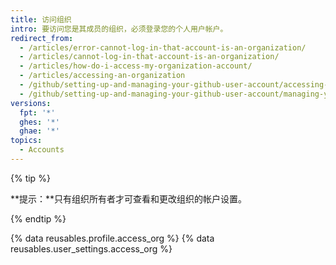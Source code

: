 ```yaml
---
title: 访问组织
intro: 要访问您是其成员的组织，必须登录您的个人用户帐户。
redirect_from:
  - /articles/error-cannot-log-in-that-account-is-an-organization/
  - /articles/cannot-log-in-that-account-is-an-organization/
  - /articles/how-do-i-access-my-organization-account/
  - /articles/accessing-an-organization
  - /github/setting-up-and-managing-your-github-user-account/accessing-an-organization
  - /github/setting-up-and-managing-your-github-user-account/managing-your-membership-in-organizations/accessing-an-organization
versions:
  fpt: '*'
  ghes: '*'
  ghae: '*'
topics:
  - Accounts
---
```


{% tip %}

**提示：**只有组织所有者才可查看和更改组织的帐户设置。

{% endtip %}

{% data reusables.profile.access_org %}
{% data reusables.user_settings.access_org %}
